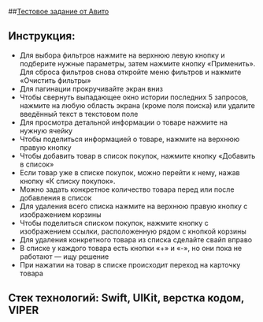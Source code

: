 
##[Тестовое задание от Авито](https://github.com/avito-tech/tech-internship/blob/main/Tech%20Internships/IOS/IOS-trainee-assignment-winter-2025/IOS-trainee-assignment-winter-2025.md)

## Инструкция:
- Для выбора фильтров нажмите на верхнюю левую кнопку и подберите нужные параметры, затем нажмите кнопку «Применить». Для сброса фильтров снова откройте меню фильтров и нажмите «Очистить фильтры»
- Для пагинации прокручивайте экран вниз
- Чтобы свернуть выпадающее окно истории последних 5 запросов, нажмите на любую область экрана (кроме поля поиска) или удалите введённый текст в текстовом поле
- Для просмотра детальной информации о товаре нажмите на нужную ячейку
- Чтобы поделиться информацией о товаре, нажмите на верхнюю правую кнопку
- Чтобы добавить товар в список покупок, нажмите кнопку «Добавить в список»
- Если товар уже в списке покупок, можно перейти к нему, нажав кнопку «К списку покупок».
- Можно задать конкретное количество товара перед или после добавления в список
- Для удаления всего списка нажмите на верхнюю правую кнопку с изображением корзины
- Чтобы поделиться списком покупок, нажмите кнопку с изображением ссылки, расположенную рядом с кнопкой корзины
- Для удаления конкретного товара из списка сделайте свайп вправо
- В списке у каждого товара есть кнопки «+» и «-», но они пока не работают — ищу решение
- При нажатии на товар в списке происходит переход на карточку товара

## Стек технологий: Swift, UIKit, верстка кодом, VIPER






